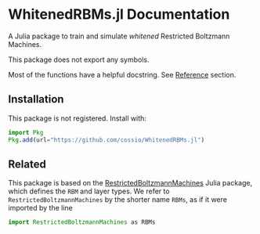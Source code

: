 # WhitenedRBMs.jl Documentation

A Julia package to train and simulate *whitened* Restricted Boltzmann Machines.

This package does not export any symbols.

Most of the functions have a helpful docstring.
See [Reference](@ref) section.

## Installation

This package is not registered.
Install with:

```julia
import Pkg
Pkg.add(url="https://github.com/cossio/WhitenedRBMs.jl")
```

## Related

This package is based on the [RestrictedBoltzmannMachines](https://github.com/cossio/RestrictedBoltzmannMachines.jl) Julia package, which defines the `RBM` and layer types.
We refer to `RestrictedBoltzmannMachines` by the shorter name `RBMs`, as if it were imported by the line

```julia
import RestrictedBoltzmannMachines as RBMs
```